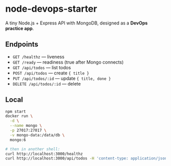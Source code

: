 # node-devops-starter

A tiny Node.js + Express API with MongoDB, designed as a **DevOps practice app**.

## Endpoints
- `GET /healthz` — liveness
- `GET /ready` — readiness (true after Mongo connects)
- `GET /api/todos` — list todos
- `POST /api/todos` — create `{ title }`
- `PUT /api/todos/:id` — update `{ title, done }`
- `DELETE /api/todos/:id` — delete

## Local
```bash
npm start
docker run \
  -d \
  --name mongo \
  -p 27017:27017 \
  -v mongo-data:/data/db \
  mongo:6

# then in another shell:
curl http://localhost:3000/healthz
curl http://localhost:3000/api/todos -H 'content-type: application/json' -d '{"title":"learn k8s"}'
```
